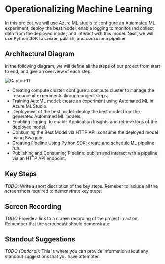 # Operationalizing Machine Learning

  In this project, we will use Azure ML studio to configure an Automated ML experiment, deploy the best model, enable logging to monitor and collect data from the deployed model, and interact with this model. Next, we will use Python SDK to create, publish, and consume a pipeline.


## Architectural Diagram

In the following diagram, we will define all the steps of our project from start to end, and give an overview of each step: 

![Capture11](https://user-images.githubusercontent.com/52258731/103152216-d50d0980-4796-11eb-8e89-d7554df934e0.JPG)

-	Creating compute cluster: configure a compute cluster to manage the resource of experiments through project steps. 
-	Training AutoML model: create an experiment using Automated ML in Azure ML Studio. 
-	Deployment of the best model: deploy the best model from the generated Automated ML models.
-	Enabling logging: to enable Application Insights and retrieve logs of the deployed model.
-	Consuming the Best Model via HTTP API: consume the deployed model using Swagger.
-	Creating Pipeline Using Python SDK: create and schedule ML pipeline run. 
-	Publishing and Consuming Pipeline: publish and interact with a pipeline via an HTTP API endpoint.



## Key Steps
*TODO*: Write a short discription of the key steps. Remeber to include all the screenshots required to demonstrate key steps. 

## Screen Recording
*TODO* Provide a link to a screen recording of the project in action. Remember that the screencast should demonstrate:

## Standout Suggestions
*TODO (Optional):* This is where you can provide information about any standout suggestions that you have attempted.
